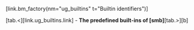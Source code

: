 [link.bm_factory(nm="ug_builtins" t="Builtin identifiers")]

[tab.<][link.ug_builtins.link] - **The predefined built-ins of [smb]**[tab.>][b]
